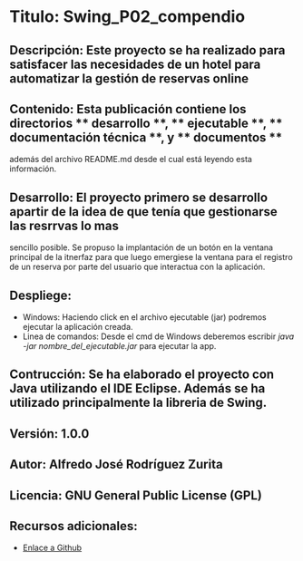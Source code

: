 # Titulo: Swing_P02_compendio

## Descripción: Este proyecto se ha realizado para satisfacer las necesidades de un hotel para automatizar la gestión de reservas online

## Contenido: Esta publicación contiene los directorios ** desarrollo **, ** ejecutable **, ** documentación técnica **, y ** documentos **
además del archivo README.md desde el cual está leyendo esta información.

## Desarrollo: El proyecto primero se desarrollo apartir de la idea de que tenía que gestionarse las resrrvas lo mas
sencillo posible. Se propuso la implantación de un botón en la ventana principal de la itnerfaz para que luego emergiese
la ventana para el registro de un reserva por parte del usuario que interactua con la aplicación.

## Despliege: 

- Windows: Haciendo click en el archivo ejecutable (jar) podremos ejecutar la aplicación creada.
- Linea de comandos: Desde el cmd de Windows deberemos escribir *java -jar nombre_del_ejecutable.jar* para ejecutar la app.

## Contrucción: Se ha elaborado el proyecto con Java utilizando el IDE Eclipse. Además se ha utilizado principalmente la libreria de Swing.

## Versión: 1.0.0

## Autor: Alfredo José Rodríguez Zurita

## Licencia: GNU General Public License (GPL)

## Recursos adicionales:
  - [Enlace a Github](https://github.com/freduki98/Swing_P02_compendio.git)